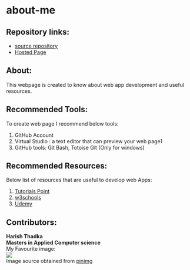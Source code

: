 # about-me
## Repository links:
* [source repository ](https://github.com/harish24680?tab=repositories)
* [Hosted Page](https://harish24680.github.io/about-me/)  
## About:
This webpage is created to know about web app development and useful resources.  
## Recommended Tools:
To create web page I recommend below tools:  
1. GitHub Account
1. Virtual Studio : a text editor that can preview your web page1
1. GitHub tools: Git Bash, Totoise Git (Only for windows)

## Recommended Resources:
Below list of resources that are useful to develop web Apps:  
1. [Tutorials Point](https://www.tutorialspoint.com/internet_technologies/websites_development.htm)
1. [w3schools](https://www.w3schools.com/whatis/)
1. [Udemy](https://www.udemy.com/course/python-and-django-full-stack-web-developer-bootcamp/)
## Contributors:
**Harish Thadka  
Masters in Applied Computer science**  
My Favourite image:  
![](https://i.pinimg.com/originals/0e/27/b0/0e27b0a7ec42b33f13b4e6eb66b75da1.jpg)  
Image source obtained from [pinimg](https://i.pinimg.com/originals/0e/27/b0/0e27b0a7ec42b33f13b4e6eb66b75da1.jpg)

